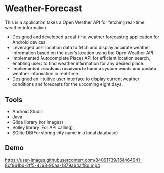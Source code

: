 # Weather-Forecast
This is a application takes a Open Weather API for fetching real-time weather information.
- Designed and developed a real-time weather forecasting
application for Android devices.
- Leveraged user location data to fetch and display accurate weather
information based on the user’s location using the Open Weather
API.
- Implemented Autocomplete Places API for efficient location
search, enabling users to find weather information for any
desired place.
- Implemented broadcast receivers to handle system events and
update weather information in real-time.
- Designed an intuitive user interface to display current weather
conditions and forecasts for the upcoming eight days.

## Tools
  - Android Studio
  - Java 
  - Glide library (for images)
  - Volley library (For API calling)
  - SQlite DB(For storing city name into local database)
  
## Demo
https://user-images.githubusercontent.com/84091739/168464941-8cf961bd-2ff5-4368-90aa-1879a64aff8d.mp4


